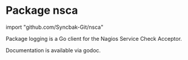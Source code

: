 Package nsca
============

import "github.com/Syncbak-Git/nsca"

Package logging is a Go client for the Nagios Service Check Acceptor.

Documentation is available via godoc.

